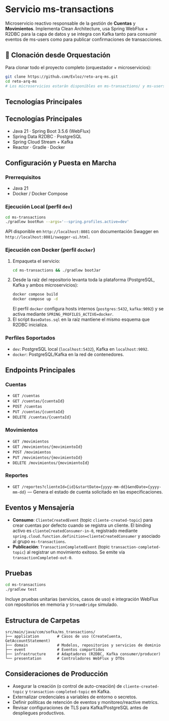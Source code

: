# Servicio ms-transactions

Microservicio reactivo responsable de la gestión de **Cuentas** y **Movimientos**. Implementa Clean Architecture, usa Spring WebFlux + R2DBC para la capa de datos y se integra con Kafka tanto para consumir eventos de ms-users como para publicar confirmaciones de transacciones.

## 🚀 Clonación desde Orquestación

Para clonar todo el proyecto completo (orquestador + microservicios):

```bash
git clone https://github.com/Exloz/reto-arq-ms.git
cd reto-arq-ms
# Los microservicios estarán disponibles en ms-transactions/ y ms-users/
```

## Tecnologías Principales

## Tecnologías Principales
- Java 21 · Spring Boot 3.5.6 (WebFlux)
- Spring Data R2DBC · PostgreSQL
- Spring Cloud Stream + Kafka
- Reactor · Gradle · Docker

## Configuración y Puesta en Marcha
### Prerrequisitos
- Java 21
- Docker / Docker Compose

### Ejecución Local (perfil `dev`)
```bash
cd ms-transactions
./gradlew bootRun --args='--spring.profiles.active=dev'
```
API disponible en `http://localhost:8081` con documentación Swagger en `http://localhost:8081/swagger-ui.html`.

### Ejecución con Docker (perfil `docker`)
1. Empaqueta el servicio:
   ```bash
   cd ms-transactions && ./gradlew bootJar
   ```
2. Desde la raíz del repositorio levanta toda la plataforma (PostgreSQL, Kafka y ambos microservicios):
   ```bash
   docker compose build
   docker compose up -d
   ```
   El perfil `docker` configura hosts internos (`postgres:5432`, `kafka:9092`) y se activa mediante `SPRING_PROFILES_ACTIVE=docker`.
3. El script `BaseDatos.sql` en la raíz mantiene el mismo esquema que R2DBC inicializa.

### Perfiles Soportados
- `dev`: PostgreSQL local (`localhost:5432`), Kafka en `localhost:9092`.
- `docker`: PostgreSQL/Kafka en la red de contenedores.

## Endpoints Principales
### Cuentas
- `GET /cuentas`
- `GET /cuentas/{cuentaId}`
- `POST /cuentas`
- `PUT /cuentas/{cuentaId}`
- `DELETE /cuentas/{cuentaId}`

### Movimientos
- `GET /movimientos`
- `GET /movimientos/{movimientoId}`
- `POST /movimientos`
- `PUT /movimientos/{movimientoId}`
- `DELETE /movimientos/{movimientoId}`

### Reportes
- `GET /reportes?clienteId={id}&startDate={yyyy-mm-dd}&endDate={yyyy-mm-dd}` — Genera el estado de cuenta solicitado en las especificaciones.

## Eventos y Mensajería
- **Consumo**: `ClienteCreatedEvent` (topic `cliente-created-topic`) para crear cuentas por defecto cuando se registra un cliente. El binding activo es `clienteCreatedConsumer-in-0`, registrado mediante `spring.cloud.function.definition=clienteCreatedConsumer` y asociado al grupo `ms-transactions`.
- **Publicación**: `TransactionCompletedEvent` (topic `transaction-completed-topic`) al registrar un movimiento exitoso. Se emite vía `transactionCompleted-out-0`.

## Pruebas
```bash
cd ms-transactions
./gradlew test
```
Incluye pruebas unitarias (servicios, casos de uso) e integración WebFlux con repositorios en memoria y `StreamBridge` simulado.

## Estructura de Carpetas
```
src/main/java/com/sofka/ms_transactions/
├── application        # Casos de uso (CreateCuenta, GetAccountStatement)
├── domain             # Modelos, repositorios y servicios de dominio
├── event              # Eventos compartidos
├── infrastructure     # Adaptadores (R2DBC, Kafka consumer/producer)
└── presentation       # Controladores WebFlux y DTOs
```

## Consideraciones de Producción
- Asegurar la creación (o control de auto-creación) de `cliente-created-topic` y `transaction-completed-topic` en Kafka.
- Externalizar credenciales a variables de entorno o secretos.
- Definir políticas de retención de eventos y monitoreo/reactive metrics.
- Revisar configuraciones de TLS para Kafka/PostgreSQL antes de despliegues productivos.
